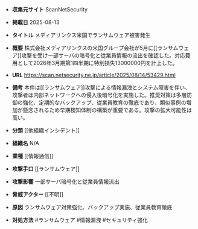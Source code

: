 - **収集元サイト**
ScanNetSecurity

- **掲載日**
2025-08-13

- **タイトル**
メディアリンクス米国でランサムウェア被害発生

- **概要**
株式会社メディアリンクスの米国グループ会社が5月に[[ランサムウェア]]攻撃を受け一部サーバの暗号化と従業員情報の流出を確認した。対応費用として2026年3月期第1四半期に特別損失13000000円を計上した。

- **URL**
https://scan.netsecurity.ne.jp/article/2025/08/14/53429.html

- **備考**
本件は[[ランサムウェア]]攻撃による情報漏洩とシステム障害を伴い、攻撃者は内部ネットワークへの侵入後暗号化を実施した。推奨対策は多層防御の強化、定期的なバックアップ、従業員教育の徹底であり、類似事例の増加が懸念されるため早期検知体制の構築が重要である。攻撃の拡大可能性は高い。

- **分類**
[[他組織インシデント]]

- **組織名**
N/A

- **業種**
[[情報通信]]

- **攻撃手口**
[[ランサムウェア]]

- **攻撃影響**
一部サーバ暗号化と従業員情報流出

- **脅威アクター**
[[不明]]

- **原因**
ランサムウェア対策強化、バックアップ実施、従業員教育徹底

- **対処方法**
#ランサムウェア #情報漏洩 #セキュリティ強化
